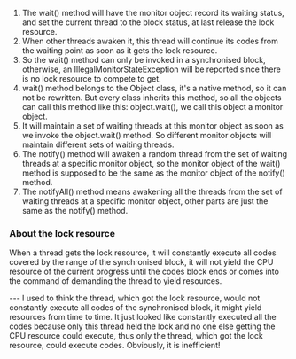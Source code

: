 1. The wait() method will have the monitor object record its waiting status, and set the current thread to the block status, at last release the lock resource.
2. When other threads awaken it, this thread will continue its codes from the waiting point as soon as it gets the lock resource.
3. So the wait() method can only be invoked in a synchronised block, otherwise, an IllegalMonitorStateException will be reported since there is no lock resource to compete to get.
4. wait() method belongs to the Object class, it's a native method, so it can not be rewritten. But every class inherits this method, so all the objects can call this method like this: object.wait(), we call this object a monitor object.
5. It will maintain a set of waiting threads at this monitor object as soon as we invoke the object.wait() method. So different monitor objects will maintain different sets of waiting threads. 
6. The notify() method will awaken a random thread from the set of waiting threads at a specific monitor object, so the monitor object of the wait() method is supposed to be the same as the monitor object of the notify() method.
7. The notifyAll() method means awakening all the threads from the set of waiting threads at a specific monitor object, other parts are just the same as the notify() method.



<h3 id="xpheD">About the lock resource</h3>
When a thread gets the lock resource, it will constantly execute all codes covered by the range of the synchronised block, it will not yield the CPU resource of the current progress until the codes block ends or comes into the command of demanding the thread to yield resources.

--- I used to think the thread, which got the lock resource, would not constantly execute all codes of the synchronised block, it might yield resources from time to time. It just looked like constantly executed all the codes because only this thread held the lock and no one else getting the CPU resource could execute, thus only the thread, which got the lock resource, could execute codes. Obviously, it is inefficient!

